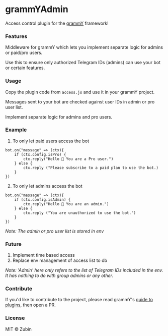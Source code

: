 # grammYAdmin

Access control plugin for the [grammY](https://github.com/grammyjs/grammy) framework!

### Features

Middleware for grammY which lets you implement separate logic for admins or paid/pro users.

Use this to ensure only authorized Telegram IDs (admins) can use your bot or certain features.

### Usage

Copy the plugin code from ```access.js``` and use it in your grammY project.

Messages sent to your bot are checked against user IDs in admin or pro user list.

Implement separate logic for admins and pro users.

### Example

1. To only let paid users access the bot

```node
bot.on("message" => (ctx){
    if (ctx.config.isPro) {
        ctx.reply("Hello 👋 You are a Pro user.")
    } else {
        ctx.reply ("Please subscribe to a paid plan to use the bot.)
    }
})
```

2. To only let admins access the bot

```node
bot.on("message" => (ctx){
    if (ctx.config.isAdmin) {
        ctx.reply("Hello 👋 You are an admin.")
    } else {
        ctx.reply ("You are unauthorized to use the bot.")
    }
})
```

_Note: The admin or pro user list is stored in env_

### Future

1. Implement time based access
2. Replace env management of access list to db

_Note: 'Admin' here only refers to the list of Telegram IDs included in the env. It has nothing to do with group admins or any other._

### Contribute

If you'd like to contribute to the project, please read grammY's [guide to plugins](https://grammy.dev/plugins/guide.html), then open a PR.

### License

MIT  ©️ Zubin